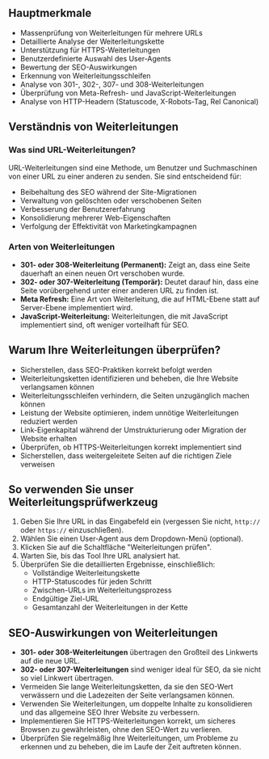 ## Hauptmerkmale

- Massenprüfung von Weiterleitungen für mehrere URLs
- Detaillierte Analyse der Weiterleitungskette
- Unterstützung für HTTPS-Weiterleitungen
- Benutzerdefinierte Auswahl des User-Agents
- Bewertung der SEO-Auswirkungen
- Erkennung von Weiterleitungsschleifen
- Analyse von 301-, 302-, 307- und 308-Weiterleitungen
- Überprüfung von Meta-Refresh- und JavaScript-Weiterleitungen
- Analyse von HTTP-Headern (Statuscode, X-Robots-Tag, Rel Canonical)

## Verständnis von Weiterleitungen

### Was sind URL-Weiterleitungen?

URL-Weiterleitungen sind eine Methode, um Benutzer und Suchmaschinen von einer URL zu einer anderen zu senden. Sie sind entscheidend für:

- Beibehaltung des SEO während der Site-Migrationen
- Verwaltung von gelöschten oder verschobenen Seiten
- Verbesserung der Benutzererfahrung
- Konsolidierung mehrerer Web-Eigenschaften
- Verfolgung der Effektivität von Marketingkampagnen

### Arten von Weiterleitungen

- **301- oder 308-Weiterleitung (Permanent):** Zeigt an, dass eine Seite dauerhaft an einen neuen Ort verschoben wurde.
- **302- oder 307-Weiterleitung (Temporär):** Deutet darauf hin, dass eine Seite vorübergehend unter einer anderen URL zu finden ist.
- **Meta Refresh:** Eine Art von Weiterleitung, die auf HTML-Ebene statt auf Server-Ebene implementiert wird.
- **JavaScript-Weiterleitung:** Weiterleitungen, die mit JavaScript implementiert sind, oft weniger vorteilhaft für SEO.

## Warum Ihre Weiterleitungen überprüfen?

- Sicherstellen, dass SEO-Praktiken korrekt befolgt werden
- Weiterleitungsketten identifizieren und beheben, die Ihre Website verlangsamen können
- Weiterleitungsschleifen verhindern, die Seiten unzugänglich machen können
- Leistung der Website optimieren, indem unnötige Weiterleitungen reduziert werden
- Link-Eigenkapital während der Umstrukturierung oder Migration der Website erhalten
- Überprüfen, ob HTTPS-Weiterleitungen korrekt implementiert sind
- Sicherstellen, dass weitergeleitete Seiten auf die richtigen Ziele verweisen

## So verwenden Sie unser Weiterleitungsprüfwerkzeug

1. Geben Sie Ihre URL in das Eingabefeld ein (vergessen Sie nicht, `http://` oder `https://` einzuschließen).
2. Wählen Sie einen User-Agent aus dem Dropdown-Menü (optional).
3. Klicken Sie auf die Schaltfläche "Weiterleitungen prüfen".
4. Warten Sie, bis das Tool Ihre URL analysiert hat.
5. Überprüfen Sie die detaillierten Ergebnisse, einschließlich:
   - Vollständige Weiterleitungskette
   - HTTP-Statuscodes für jeden Schritt
   - Zwischen-URLs im Weiterleitungsprozess
   - Endgültige Ziel-URL
   - Gesamtanzahl der Weiterleitungen in der Kette

## SEO-Auswirkungen von Weiterleitungen

- **301- oder 308-Weiterleitungen** übertragen den Großteil des Linkwerts auf die neue URL.
- **302- oder 307-Weiterleitungen** sind weniger ideal für SEO, da sie nicht so viel Linkwert übertragen.
- Vermeiden Sie lange Weiterleitungsketten, da sie den SEO-Wert verwässern und die Ladezeiten der Seite verlangsamen können.
- Verwenden Sie Weiterleitungen, um doppelte Inhalte zu konsolidieren und das allgemeine SEO Ihrer Website zu verbessern.
- Implementieren Sie HTTPS-Weiterleitungen korrekt, um sicheres Browsen zu gewährleisten, ohne den SEO-Wert zu verlieren.
- Überprüfen Sie regelmäßig Ihre Weiterleitungen, um Probleme zu erkennen und zu beheben, die im Laufe der Zeit auftreten können.
